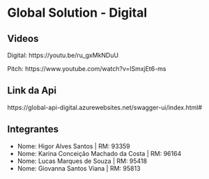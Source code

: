 <h1>Global Solution - Digital</h1>
<h2>Videos</h2>
<p>Digital: https://youtu.be/ru_gxMkNDuU</p>
<p>Pitch: https://www.youtube.com/watch?v=lSmxjEt6-ms</p>

<h2>Link da Api</h2>
<p>https://global-api-digital.azurewebsites.net/swagger-ui/index.html#</p>

<h2>Integrantes</h2>
<ul>
    <li>Nome: Higor Alves Santos | RM: 93359</li>
    <li>Nome: Karina Conceição Machado da Costa | RM: 96164</li>
    <li>Nome: Lucas Marques de Souza | RM: 95418</li>
    <li>Nome: Giovanna Santos Viana | RM: 95813</li>
</ul>